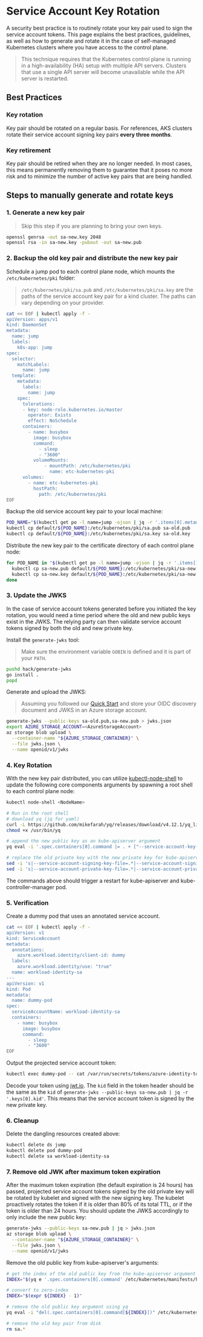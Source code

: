 # Service Account Key Rotation

<!-- toc -->

A security best practice is to routinely rotate your key pair used to sign the service account tokens. This page explains the best practices, guidelines, as well as how to generate and rotate it in the case of self-managed Kubernetes clusters where you have access to the control plane.

> This technique requires that the Kubernetes control plane is running in a high-availability (HA) setup with multiple API servers. Clusters that use a single API server will become unavailable while the API server is restarted.

## Best Practices

### Key rotation

Key pair should be rotated on a regular basis. For references, AKS clusters rotate their service account signing key pairs **every three months**.

### Key retirement

Key pair should be retired when they are no longer needed. In most cases, this means permanently removing them to guarantee that it poses no more risk and to minimize the number of active key pairs that are being handled.

## Steps to manually generate and rotate keys

### 1. Generate a new key pair

> Skip this step if you are planning to bring your own keys.

```bash
openssl genrsa -out sa-new.key 2048
openssl rsa -in sa-new.key -pubout -out sa-new.pub
```

### 2. Backup the old key pair and distribute the new key pair

Schedule a jump pod to each control plane node, which mounts the `/etc/kubernetes/pki` folder:

> `/etc/kubernetes/pki/sa.pub` and `/etc/kubernetes/pki/sa.key` are the paths of the service account key pair for a kind cluster. The paths can vary depending on your provider.

```bash
cat << EOF | kubectl apply -f -
apiVersion: apps/v1
kind: DaemonSet
metadata:
  name: jump
  labels:
    k8s-app: jump
spec:
  selector:
    matchLabels:
      name: jump
  template:
    metadata:
      labels:
        name: jump
    spec:
      tolerations:
      - key: node-role.kubernetes.io/master
        operator: Exists
        effect: NoSchedule
      containers:
        - name: busybox
          image: busybox
          command:
            - sleep
            - "3600"
          volumeMounts:
              - mountPath: /etc/kubernetes/pki
                name: etc-kubernetes-pki
      volumes:
        - name: etc-kubernetes-pki
          hostPath:
            path: /etc/kubernetes/pki
EOF
```

Backup the old service account key pair to your local machine:

```bash
POD_NAME="$(kubectl get po -l name=jump -ojson | jq -r '.items[0].metadata.name')"
kubectl cp default/${POD_NAME}:/etc/kubernetes/pki/sa.pub sa-old.pub
kubectl cp default/${POD_NAME}:/etc/kubernetes/pki/sa.key sa-old.key
```

Distribute the new key pair to the certificate directory of each control plane node:

```bash
for POD_NAME in "$(kubectl get po -l name=jump -ojson | jq -r '.items[].metadata.name')"; do
  kubectl cp sa-new.pub default/${POD_NAME}:/etc/kubernetes/pki/sa-new.pub
  kubectl cp sa-new.key default/${POD_NAME}:/etc/kubernetes/pki/sa-new.key
done
```

### 3. Update the JWKS

In the case of service account tokens generated before you initiated the key rotation, you would need a time period where the old and new public keys exist in the JWKS. The relying party can then validate service account tokens signed by both the old and new private key.

Install the `generate-jwks` tool:

> Make sure the environment variable `GOBIN` is defined and it is part of your `PATH`.

```bash
pushd hack/generate-jwks
go install .
popd
```

Generate and upload the JWKS:

> Assuming you followed our [Quick Start][2] and store your OIDC discovery document and JWKS in an Azure storage account.

```bash
generate-jwks --public-keys sa-old.pub,sa-new.pub > jwks.json
export AZURE_STORAGE_ACCOUNT=<AzureStorageAccount>
az storage blob upload \
  --container-name "${AZURE_STORAGE_CONTAINER}" \
  --file jwks.json \
  --name openid/v1/jwks
```

### 4. Key Rotation

With the new key pair distributed, you can utilize [kubectl-node-shell][1] to update the following core components arguments by spawning a root shell to each control plane node:

```bash
kubectl node-shell <NodeName>

# Run in the root shell
# download yq (jq for yaml)
curl -L https://github.com/mikefarah/yq/releases/download/v4.12.1/yq_linux_amd64 --output /usr/bin/yq
chmod +x /usr/bin/yq

# append the new public key as an kube-apiserver argument
yq eval -i '.spec.containers[0].command |= . + ["--service-account-key-file=/etc/kubernetes/pki/sa-new.pub"]' /etc/kubernetes/manifests/kube-apiserver.yaml

# replace the old private key with the new private key for kube-apiserver and kube-controller-manager
sed -i 's|--service-account-signing-key-file=.*|--service-account-signing-key-file=/etc/kubernetes/pki/sa-new.key|' /etc/kubernetes/manifests/kube-apiserver.yaml
sed -i 's|--service-account-private-key-file=.*|--service-account-private-key-file=/etc/kubernetes/pki/sa-new.key|' /etc/kubernetes/manifests/kube-controller-manager.yaml
```

The commands above should trigger a restart for kube-apiserver and kube-controller-manager pod.

### 5. Verification

Create a dummy pod that uses an annotated service account.

```bash
cat << EOF | kubectl apply -f -
apiVersion: v1
kind: ServiceAccount
metadata:
  annotations:
    azure.workload.identity/client-id: dummy
  labels:
    azure.workload.identity/use: "true"
  name: workload-identity-sa
---
apiVersion: v1
kind: Pod
metadata:
  name: dummy-pod
spec:
  serviceAccountName: workload-identity-sa
  containers:
    - name: busybox
      image: busybox
      command:
        - sleep
        - "3600"
EOF
```

Output the projected service account token:

```bash
kubectl exec dummy-pod -- cat /var/run/secrets/tokens/azure-identity-token
```

Decode your token using [jwt.io][3]. The `kid` field in the token header should be the same as the `kid` of `generate-jwks --public-keys sa-new.pub | jq -r '.keys[0].kid'`. This means that the service account token is signed by the new private key.

### 6. Cleanup

Delete the dangling resources created above:

```bash
kubectl delete ds jump
kubectl delete pod dummy-pod
kubectl delete sa workload-identity-sa
```

### 7. Remove old JWK after maximum token expiration

After the maximum token expiration (the default expiration is 24 hours) has passed, projected service account tokens signed by the old private key will be rotated by kubelet and signed with the new signing key. The kubelet proactively rotates the token if it is older than 80% of its total TTL, or if the token is older than 24 hours. You should update the JWKS accordingly to only include the new public key:

```bash
generate-jwks --public-keys sa-new.pub | jq > jwks.json
az storage blob upload \
  --container-name "${AZURE_STORAGE_CONTAINER}" \
  --file jwks.json \
  --name openid/v1/jwks
```

Remove the old public key from kube-apiserver's arguments:

```bash
# get the index of the old public key from the kube-apiserver argument array
INDEX="$(yq e '.spec.containers[0].command' /etc/kubernetes/manifests/kube-apiserver.yaml | grep -Fn 'service-account-key-file' | head -n 1 | cut -d':' -f1)"

# convert to zero-index
INDEX="$(expr ${INDEX} - 1)"

# remove the old public key argument using yq
yq eval -i "del(.spec.containers[0].command[${INDEX}])" /etc/kubernetes/manifests/kube-apiserver.yaml

# remove the old key pair from disk
rm sa.*
```

[1]: https://github.com/kvaps/kubectl-node-shell

[2]: ../../quick-start.html

[3]: https://jwt.io/
